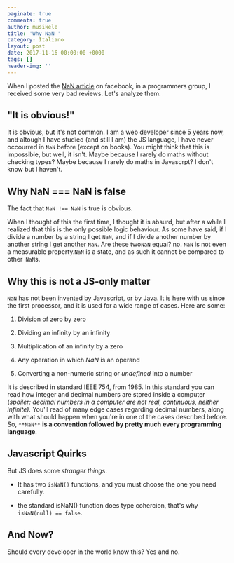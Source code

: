 ```yaml
---
paginate: true
comments: true
author: musikele
title: 'Why NaN '
category: Italiano
layout: post
date: 2017-11-16 00:00:00 +0000
tags: []
header-img: ''
---
```

When I posted the [NaN article](https://michelenasti.com/2017/11/14/not-a-number-when-javascript-gets-crazy.html "Not-a-Number: when Javascript gets crazy") on facebook, in a programmers group, I received some very bad reviews. Let's analyze them.

## "It is obvious!"

It is obvious, but it's not common. I am a web developer since 5 years now, and altough I have studied (and still I am) the JS language, I have never occourred in `NaN` before (except on books). You might think that this is impossible, but well, it isn't. Maybe because I rarely do maths without checking types? Maybe because I rarely do maths in Javascrpt? I don't know but I haven't.

## Why NaN === NaN is false

The fact that `NaN !== NaN` is true is obvious.

When I thought of this the first time, I thought it is absurd, but after a while I realized that this is the only possible logic behaviour. As some have said, if I divide a number by a string I get `NaN`, and if I divide another number by another string I get another `NaN`. Are these two`NaN` equal? no. `NaN` is not even a measurable property.`NaN` is a state, and as such it cannot be compared to other` NaN`s. 

## Why this is not a JS-only matter

`NaN` has not been invented by Javascript, or by Java. It is here with us since the first processor, and it is used for a wide range of cases. Here are some:

1. Division of zero by zero

2. Dividing an infinity by an infinity

3. Multiplication of an infinity by a zero

4. Any operation in which _NaN_ is an operand

5. Converting a non-numeric string or _undefined_ into a number

It is described in standard IEEE 754, from 1985. In this standard you can read how integer and decimal numbers are stored inside a computer (_spoiler: decimal numbers in a computer are not real, continuous, neither infinite)._ You'll read of many edge cases regarding decimal numbers, along with what should happen when you're in one of the cases described before. So, `**NaN**` **is a convention followed by pretty much every programming language**. 

## Javascript Quirks

But JS does some _stranger things_. 

* It has two `isNaN()` functions, and you must choose the one you need carefully. 

* the standard isNaN() function does type cohercion, that's why `isNaN(null) == false`.

## And Now? 

Should every developer in the world know this? Yes and no.